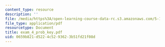 ```yaml
---
content_type: resource
description: ''
file: /media/https%3A/open-learning-course-data-rc.s3.amazonaws.com/5-13-organic-chemistry-ii-fall-2006/0659b821d5224c5293623b51fd21f08d_exam_4_prob_key.pdf
file_type: application/pdf
resourcetype: Document
title: exam_4_prob_key.pdf
uid: 0659b821-d522-4c52-9362-3b51fd21f08d
---
```

